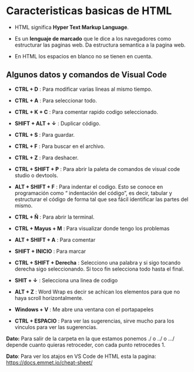 # Caracteristicas basicas de HTML

* HTML significa **Hyper Text Markup Language**.

* Es un **lenguaje de marcado** que le dice a los navegadores como estructurar las paginas web. Da estructura semantica a la pagina web.

* En HTML los espacios en blanco no se tienen en cuenta.

## Algunos datos y comandos de Visual Code


* **CTRL + D** : Para modificar varias lineas al mismo tiempo.

* **CTRL + A** : Para seleccionar todo.

* **CTRL + K + C** : Para comentar rapido codigo seleccionado.

* **SHIFT + ALT + ↓** : Duplicar código.

* **CTRL + S** : Para guardar.

* **CTRL + F** : Para buscar en el archivo.

* **CTRL + Z** : Para deshacer.

* **CTRL + SHIFT + P** : Para abrir la paleta de comandos de visual code studio o devtools.

* **ALT + SHIFT + F** : Para indentar el codigo. Esto se conoce en programación como “ indentación del código”, es decir, tabular y estructurar el código de forma tal que sea fácil identificar las partes del mismo.

* **CTRL + Ñ** : Para abrir la terminal.

* **CTRL + Mayus + M** : Para visualizar donde tengo los problemas

* **ALT + SHIFT + A** : Para comentar

* **SHIFT + INICIO** : Para marcar

* **CTRL + SHIFT + Derecha** : Selecciono una palabra y si sigo tocando derecha sigo seleccionando. Si toco fin selecciona todo hasta el final.

* **SHIT + ↓** : Selecciona una linea de codigo

* **ALT + Z** : Word Wrap es decir se achican los elementos para que no haya scroll horizontalmente.

* **Windows + V** : Me abre una ventana con el portapapeles

* **CTRL + ESPACIO** : Para ver las sugerencias, sirve mucho para los vinculos para ver las sugerencias.

**Dato:** Para salir de la carpeta en la que estamos ponemos ./ o ../ o .../ depende cuanto quieras retroceder, con cada punto retrocedes 1.

**Dato**: Para ver los atajos en VS Code de HTML  esta la pagina: https://docs.emmet.io/cheat-sheet/


